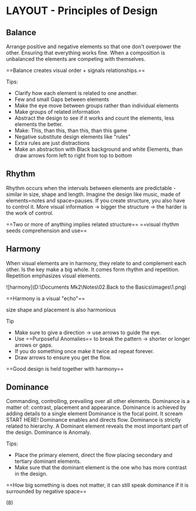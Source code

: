# LAYOUT - Principles of Design
## Balance
Arrange positive and negative elements so that one don't overpower the other. Ensuring that everything works fine. When a composition is unbalanced the elements are competing with themselves. 

==Balance creates visual order + signals relationships.==

Tips: 
- Clarify how each element is related to one another.
- Few and small Gaps between elements
- Make the eye move between groups rather than individual elements
- Make groups of related information
- Abstract the design to see if it works and count the elements, less elements the better.
- Make: This, than this, than this, than this game
- Negative substitute design elements like "rules"
- Extra rules are just distractions
- Make an abstraction with Black background and white Elements, than draw arrows form left to right from 	top to bottom

## Rhythm
Rhythm occurs when the intervals between elements are predictable - similar in size, shape and length.
Imagine the design like music, made of elements=notes and space=pauses.
If you create structure, you also have to control it. 
More visual information -> bigger the structure -> the harder is the work of control.

==Two or more of anything implies related structure==
==visual rhythm seeds comprehension and use== 

## Harmony
When visual elements are in harmony, they relate to and complement each other. Is the key make a big whole. It comes form rhythm and repetition. Repetition emphasizes visual elements.

![harmony](D:\Documents Mk2\Notes\02.Back to the Basics\images\1.png)

==Harmony is a visual "echo"==

size shape and placement is also harmonious

Tip
- Make sure to give a direction -> use arrows to guide the eye.
- Use ==Purposeful Anomalies== to break the pattern -> shorter or longer arrows or gaps.
- If you do something once make it twice ad repeat forever.
- Draw arrows to ensure you get the flow.

==Good design is held together with harmony==

## Dominance
Commanding, controlling, prevailing over all other elements.
Dominance is a matter of: contrast, placement and appearance.
Dominance is achieved by adding details to a single element
Dominance is the focal point. It scream START HERE!
Dominance enables and directs flow.
Dominance is strictly related to hierarchy.
A Dominant element reveals the most important part of the design.
Dominance is Anomaly.

Tips:
- Place the primary element, direct the flow placing secondary and tertiary dominant elements.
- Make sure that the dominant element is the one who has more contrast in the design.

==How big something is does not matter, it can still speak dominance if it is surrounded by negative space==

(8)